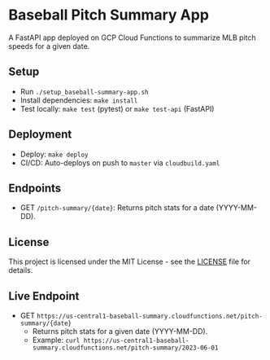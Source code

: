 # Baseball Pitch Summary App
A FastAPI app deployed on GCP Cloud Functions to summarize MLB pitch speeds for a given date.

## Setup
- Run `./setup_baseball-summary-app.sh`
- Install dependencies: `make install`
- Test locally: `make test` (pytest) or `make test-api` (FastAPI)

## Deployment
- Deploy: `make deploy`
- CI/CD: Auto-deploys on push to `master` via `cloudbuild.yaml`

## Endpoints
- GET `/pitch-summary/{date}`: Returns pitch stats for a date (YYYY-MM-DD).

## License
This project is licensed under the MIT License - see the [LICENSE](LICENSE) file for details.
## Live Endpoint
- GET `https://us-central1-baseball-summary.cloudfunctions.net/pitch-summary/{date}`
  - Returns pitch stats for a given date (YYYY-MM-DD).
  - Example: `curl https://us-central1-baseball-summary.cloudfunctions.net/pitch-summary/2023-06-01`
